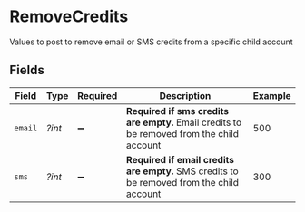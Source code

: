 # RemoveCredits

Values to post to remove email or SMS credits from a specific child account


## Fields

| Field                                                                                      | Type                                                                                       | Required                                                                                   | Description                                                                                | Example                                                                                    |
| ------------------------------------------------------------------------------------------ | ------------------------------------------------------------------------------------------ | ------------------------------------------------------------------------------------------ | ------------------------------------------------------------------------------------------ | ------------------------------------------------------------------------------------------ |
| `email`                                                                                    | *?int*                                                                                     | :heavy_minus_sign:                                                                         | **Required if sms credits are empty.** Email credits to be removed from the child account<br/> | 500                                                                                        |
| `sms`                                                                                      | *?int*                                                                                     | :heavy_minus_sign:                                                                         | **Required if email credits are empty.** SMS credits to be removed from the child account<br/> | 300                                                                                        |
